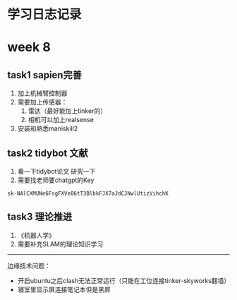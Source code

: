 # 学习日志记录

# week 8

## task1 sapien完善

1. 加上机械臂控制器
2. 需要加上传感器：
   1. 雷达（最好能加上tinker的）  
   2. 相机可以加上realsense
3. 安装和熟悉maniskill2







## task2 tidybot 文献

1. 看一下tidybot论文 研究一下
2. 需要找老师要chatgpt的Key

```
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
```



## task3 理论推进

1. 《机器人学》
2. 需要补充SLAM的理论知识学习











------

边缘技术问题：

* 开启ubuntu之后clash无法正常运行（只能在工位连接tinker-skyworks翻墙）
* 寝室里显示屏连接笔记本但是黑屏